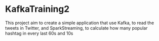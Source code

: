# KafkaTraining2
This project aim to create a simple application that use Kafka, to read the tweets in Twitter, and SparkStreaming, to calculate how many popular hashtag in every last 60s and 10s 
